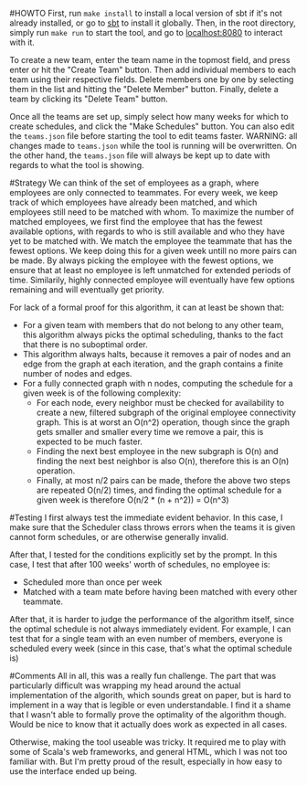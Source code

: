 #HOWTO
First, run `make install` to install a local version of sbt if it's not already installed, or go to [sbt](http://www.scala-sbt.org/0.13/docs/Setup.html) to install it globally. Then, in the root directory, simply run `make run` to start the tool, and go to [localhost:8080]() to interact with it.

To create a new team, enter the team name in the topmost field, and press enter or hit the "Create Team" button. Then add individual members to each team using their respective fields. Delete members one by one by selecting them in the list and hitting the "Delete Member" button. Finally, delete a team by clicking its "Delete Team" button.

Once all the teams are set up, simply select how many weeks for which to create schedules, and click the "Make Schedules" button. You can also edit the `teams.json` file before starting the tool to edit teams faster. WARNING: all changes made to `teams.json` while the tool is running will be overwritten. On the other hand, the `teams.json` file will always be kept up to date with regards to what the tool is showing.

#Strategy
We can think of the set of employees as a graph, where employees are only connected to teammates. For every week, we keep track of which employees have already been matched, and which employees still need to be matched with whom. To maximize the number of matched employees, we first find the employee that has the fewest available options, with regards to who is still available and who they have yet to be matched with. We match the employee the teammate that has the fewest options. We keep doing this for a given week untill no more pairs can be made. By always picking the employee with the fewest options, we ensure that at least no employee is left unmatched for extended periods of time. Similarily, highly connected employee will eventually have few options remaining and will eventually get priority.

For lack of a formal proof for this algorithm, it can at least be shown that:
+ For a given team with members that do not belong to any other team, this algorithm always picks the optimal scheduling, thanks to the fact that there is no suboptimal order.
+ This algorithm always halts, because it removes a pair of nodes and an edge from the graph at each iteration, and the graph contains a finite number of nodes and edges.
+ For a fully connected graph with n nodes, computing the schedule for a given week is of the following complexity:
  + For each node, every neighbor must be checked for availability to create a new, filtered subgraph of the original employee connectivity graph. This is at worst an O(n^2) operation, though since the graph gets smaller and smaller every time we remove a pair, this is expected to be much faster.
  + Finding the next best employee in the new subgraph is O(n) and finding the next best neighbor is also O(n), therefore this is an O(n) operation.
  + Finally, at most n/2 pairs can be made, thefore the above two steps are repeated O(n/2) times, and finding the optimal schedule for a given week is therefore O(n/2 * (n + n^2)) = O(n^3)

#Testing
I first always test the immediate evident behavior. In this case, I make sure that the Scheduler class throws errors when the teams it is given cannot form schedules, or are otherwise generally invalid.

After that, I tested for the conditions explicitly set by the prompt. In this case, I test that after 100 weeks' worth of schedules, no employee is:
+ Scheduled more than once per week
+ Matched with a team mate before having been matched with every other teammate.

After that, it is harder to judge the performance of the algorithm itself, since the optimal schedule is not always immediately evident. For example, I can test that for a single team with an even number of members, everyone is scheduled every week (since in this case, that's what the optimal schedule is)

#Comments
All in all, this was a really fun challenge. The part that was particularly difficult was wrapping my head around the actual implementation of the algorith, which sounds great on paper, but is hard to implement in a way that is legible or even understandable. I find it a shame that I wasn't able to formally prove the optimality of the algorithm though. Would be nice to know that it actually does work as expected in all cases.

Otherwise, making the tool useable was tricky. It required me to play with some of Scala's web frameworks, and general HTML, which I was not too familiar with. But I'm pretty proud of the result, especially in how easy to use the interface ended up being.
